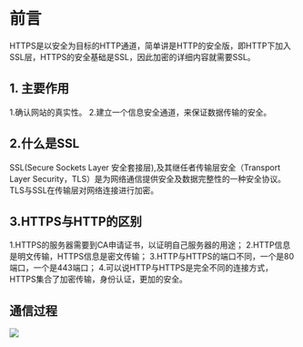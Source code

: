 # 前言
HTTPS是以安全为目标的HTTP通道，简单讲是HTTP的安全版，即HTTP下加入SSL层，HTTPS的安全基础是SSL，因此加密的详细内容就需要SSL。

## 1. 主要作用
1.确认网站的真实性。
2.建立一个信息安全通道，来保证数据传输的安全。

## 2.什么是SSL
SSL(Secure Sockets Layer 安全套接层),及其继任者传输层安全（Transport Layer Security，TLS）是为网络通信提供安全及数据完整性的一种安全协议。TLS与SSL在传输层对网络连接进行加密。

## 3.HTTPS与HTTP的区别
1.HTTPS的服务器需要到CA申请证书，以证明自己服务器的用途；
2.HTTP信息是明文传输，HTTPS信息是密文传输；
3.HTTP与HTTPS的端口不同，一个是80端口，一个是443端口；
4.可以说HTTP与HTTPS是完全不同的连接方式，HTTPS集合了加密传输，身份认证，更加的安全。

## 通信过程
![](https://raw.githubusercontent.com/CrabappleProject/raspberry/master/extra/img/341379-20160902110728652-1454806208.png)